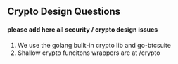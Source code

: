 ## Crypto Design Questions

#### please add here all security / crypto design issues

1. We use the golang built-in crypto lib and go-btcsuite
2. Shallow crypto funcitons wrappers are at /crypto
